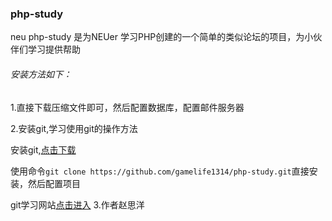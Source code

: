 ### php-study
neu php-study 是为NEUer 学习PHP创建的一个简单的类似论坛的项目，为小伙伴们学习提供帮助
###### 安装方法如下：
1.直接下载压缩文件即可，然后配置数据库，配置邮件服务器

2.安装git,学习使用git的操作方法

  安装git,[点击下载](http://www.bootcss.com/p/git-guide/)
  
  使用命令`git clone https://github.com/gamelife1314/php-study.git`直接安装，然后配置项目
  
  git学习网站[点击进入](http://www.liaoxuefeng.com/wiki/0013739516305929606dd18361248578c67b8067c8c017b000)
3.作者赵思洋
